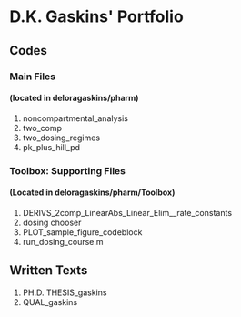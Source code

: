 # D.K. Gaskins' Portfolio

## Codes

### Main Files 
#### (located in deloragaskins/pharm)
1. noncompartmental_analysis
2. two_comp
3. two_dosing_regimes
4. pk_plus_hill_pd

### Toolbox: Supporting Files 
#### (Located in deloragaskins/pharm/Toolbox)
1. DERIVS_2comp_LinearAbs_Linear_Elim__rate_constants
2. dosing chooser
3. PLOT_sample_figure_codeblock
4. run_dosing_course.m

## Written Texts
1. PH.D. THESIS_gaskins
2. QUAL_gaskins
